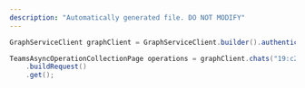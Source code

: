```yaml
---
description: "Automatically generated file. DO NOT MODIFY"
---
```

<!-- markdownlint-disable MD041 -->

```java
GraphServiceClient graphClient = GraphServiceClient.builder().authenticationProvider( authProvider ).buildClient();

TeamsAsyncOperationCollectionPage operations = graphClient.chats("19:c253a29b5f694b55a6baad8e83510af7@thread.v2").operations()
    .buildRequest()
    .get();
```

